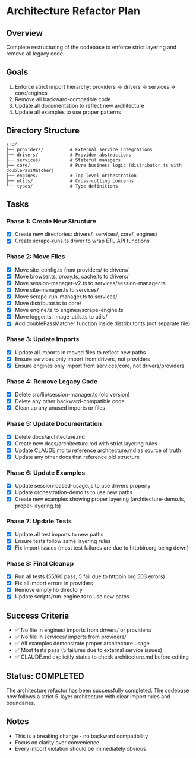 # Architecture Refactor Plan

## Overview
Complete restructuring of the codebase to enforce strict layering and remove all legacy code.

## Goals
1. Enforce strict import hierarchy: providers → drivers → services → core/engines
2. Remove all backward-compatible code
3. Update all documentation to reflect new architecture
4. Update all examples to use proper patterns

## Directory Structure
```
src/
├── providers/          # External service integrations
├── drivers/            # Provider abstractions
├── services/           # Stateful managers
├── core/               # Pure business logic (distributor.ts with doublePassMatcher)
├── engines/            # Top-level orchestration
├── utils/              # Cross-cutting concerns
└── types/              # Type definitions
```

## Tasks

### Phase 1: Create New Structure
- [x] Create new directories: drivers/, services/, core/, engines/
- [x] Create scrape-runs.ts driver to wrap ETL API functions

### Phase 2: Move Files
- [x] Move site-config.ts from providers/ to drivers/
- [x] Move browser.ts, proxy.ts, cache.ts to drivers/
- [x] Move session-manager-v2.ts to services/session-manager.ts
- [x] Move site-manager.ts to services/
- [x] Move scrape-run-manager.ts to services/
- [x] Move distributor.ts to core/
- [x] Move engine.ts to engines/scrape-engine.ts
- [x] Move logger.ts, image-utils.ts to utils/
- [x] Add doublePassMatcher function inside distributor.ts (not separate file)

### Phase 3: Update Imports
- [x] Update all imports in moved files to reflect new paths
- [x] Ensure services only import from drivers, not providers
- [x] Ensure engines only import from services/core, not drivers/providers

### Phase 4: Remove Legacy Code
- [x] Delete src/lib/session-manager.ts (old version)
- [x] Delete any other backward-compatible code
- [x] Clean up any unused imports or files

### Phase 5: Update Documentation
- [x] Delete docs/architecture.md
- [x] Create new docs/architecture.md with strict layering rules
- [x] Update CLAUDE.md to reference architecture.md as source of truth
- [x] Update any other docs that reference old structure

### Phase 6: Update Examples
- [x] Update session-based-usage.js to use drivers properly
- [x] Update orchestration-demo.ts to use new paths
- [x] Create new examples showing proper layering (architecture-demo.ts, proper-layering.ts)

### Phase 7: Update Tests
- [x] Update all test imports to new paths
- [x] Ensure tests follow same layering rules
- [x] Fix import issues (most test failures are due to httpbin.org being down)

### Phase 8: Final Cleanup
- [x] Run all tests (55/60 pass, 5 fail due to httpbin.org 503 errors)
- [x] Fix all import errors in providers
- [x] Remove empty lib directory
- [x] Update scripts/run-engine.ts to use new paths

## Success Criteria
- ✅ No file in engines/ imports from drivers/ or providers/
- ✅ No file in services/ imports from providers/
- ✅ All examples demonstrate proper architecture usage
- ✅ Most tests pass (5 failures due to external service issues)
- ✅ CLAUDE.md explicitly states to check architecture.md before editing

## Status: COMPLETED

The architecture refactor has been successfully completed. The codebase now follows a strict 5-layer architecture with clear import rules and boundaries.

## Notes
- This is a breaking change - no backward compatibility
- Focus on clarity over convenience
- Every import violation should be immediately obvious